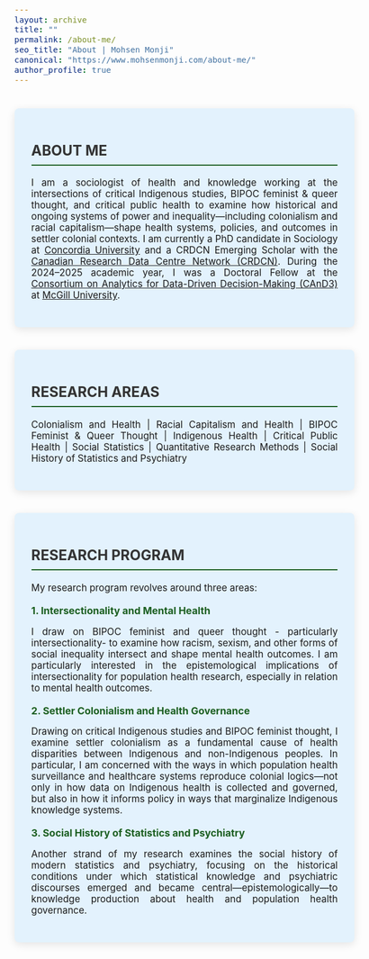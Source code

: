 ```yaml
---
layout: archive
title: ""
permalink: /about-me/
seo_title: "About | Mohsen Monji"
canonical: "https://www.mohsenmonji.com/about-me/"
author_profile: true
---
```


<style>
  body {
    font-size: 1.05em;
  }
  h2 {
    border-bottom: 2px solid #1B5E20;
    font-weight: bold;
    padding-bottom: 10px;
    margin-top: 30px;
    color: #333;
    text-transform: uppercase;
  }
  h3 {
    margin-top: 30px;
    color: #1B5E20;
  }
  h4 {
    font-weight: bold;
    color: #1B5E20;
    margin-top: 20px;
    margin-bottom: 10px;
    font-size: 1.1rem;
  }
  ul {
    list-style-type: disc;
    padding-left: 20px;
    margin-top: 10px;
  }
  ul li {
    margin-bottom: 8px;
    color: #555;
  }
  .about-card {
    border-radius: 8px;
    padding: 30px;
    margin: 40px auto;
    background-color: #E3F2FD;
    box-shadow: 0px 4px 15px rgba(0, 0, 0, 0.1);
    max-width: 850px;
    text-align: justify;
  }
</style>

<!-- CARD 1: ABOUT ME -->
<div class="about-card">
  <h2>ABOUT ME</h2>
  <p>
    I am a sociologist of health and knowledge working at the intersections of critical Indigenous studies, BIPOC feminist & queer thought, and critical public health to examine how historical and ongoing systems of power and inequality—including colonialism and racial capitalism—shape health systems, policies, and outcomes in settler colonial contexts.
    I am currently a PhD candidate in Sociology at 
    <a href="https://www.concordia.ca/" target="_blank">Concordia University</a> and a CRDCN Emerging Scholar with the 
    <a href="https://crdcn.ca" target="_blank">Canadian Research Data Centre Network (CRDCN)</a>. 
    During the 2024–2025 academic year, I was a Doctoral Fellow at the 
    <a href="https://www.mcgill.ca/cand3/" target="_blank">Consortium on Analytics for Data-Driven Decision-Making (CAnD3)</a> at 
    <a href="https://www.mcgill.ca/" target="_blank">McGill University</a>.
  </p>
</div>

<!-- CARD 2: RESEARCH AREAS -->
<div class="about-card">
  <h2>RESEARCH AREAS</h2>
  <p>
    Colonialism and Health | Racial Capitalism and Health | BIPOC Feminist & Queer Thought | Indigenous Health | Critical Public Health | Social Statistics | Quantitative Research Methods | Social History of Statistics and Psychiatry
  </p>
</div>

<!-- CARD 3: RESEARCH PROGRAM -->
<div class="about-card">
  <h2>RESEARCH PROGRAM</h2>
  
  <p>My research program revolves around three areas:</p>

  <h4>1. Intersectionality and Mental Health</h4>
  <p>
    I draw on BIPOC feminist and queer thought - particularly intersectionality- to examine how racism, sexism, and other forms of social inequality intersect and shape mental health outcomes. I am particularly interested in the epistemological implications of intersectionality for population health research, especially in relation to mental health outcomes.
  </p>

  <h4>2. Settler Colonialism and Health Governance</h4>
  <p>
    Drawing on critical Indigenous studies and BIPOC feminist thought, I examine settler colonialism as a fundamental cause of health disparities between Indigenous and non-Indigenous peoples. In particular, I am concerned with the ways in which population health surveillance and healthcare systems reproduce colonial logics—not only in how data on Indigenous health is collected and governed, but also in how it informs policy in ways that marginalize Indigenous knowledge systems.
  </p>

  <h4>3. Social History of Statistics and Psychiatry</h4>
  <p>
    Another strand of my research examines the social history of modern statistics and psychiatry, focusing on the historical conditions under which statistical knowledge and psychiatric discourses emerged and became central—epistemologically—to knowledge production about health and population health governance.
  </p>
</div>